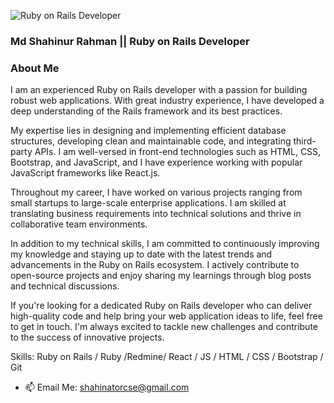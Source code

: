 
![Ruby on Rails Developer](https://media.licdn.com/dms/image/D4E16AQEuZ3pYcd9DWw/profile-displaybackgroundimage-shrink_350_1400/0/1685740728103?e=1691020800&v=beta&t=Dy6qm26CejP2t8DLIwV8e3b27GJ8jzeg1dxdlKOTRH0)
### Md Shahinur Rahman || Ruby on Rails Developer
### About Me

I am an experienced Ruby on Rails developer with a passion for building robust web applications. With great industry experience, I have developed a deep understanding of the Rails framework and its best practices.

My expertise lies in designing and implementing efficient database structures, developing clean and maintainable code, and integrating third-party APIs. I am well-versed in front-end technologies such as HTML, CSS, Bootstrap, and JavaScript, and I have experience working with popular JavaScript frameworks like React.js.

Throughout my career, I have worked on various projects ranging from small startups to large-scale enterprise applications. I am skilled at translating business requirements into technical solutions and thrive in collaborative team environments.

In addition to my technical skills, I am committed to continuously improving my knowledge and staying up to date with the latest trends and advancements in the Ruby on Rails ecosystem. I actively contribute to open-source projects and enjoy sharing my learnings through blog posts and technical discussions.

If you're looking for a dedicated Ruby on Rails developer who can deliver high-quality code and help bring your web application ideas to life, feel free to get in touch. I'm always excited to tackle new challenges and contribute to the success of innovative projects.



Skills: Ruby on Rails / Ruby /Redmine/ React / JS / HTML / CSS / Bootstrap  / Git

- 📫 Email Me: shahinatorcse@gmail.com 

